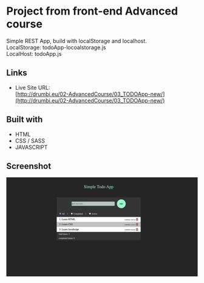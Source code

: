# Project from front-end Advanced course

Simple REST App, build with localStorage and localhost.  
LocalStorage: todoApp-locoalstorage.js  
LocalHost: todoApp.js

## Links

- Live Site URL:  
[http://drumbi.eu/02-AdvancedCourse/03_TODOApp-new/](http://drumbi.eu/02-AdvancedCourse/03_TODOApp-new/)  

## Built with

- HTML
- CSS / SASS
- JAVASCRIPT

## Screenshot

![](./screenShot/todoApp.jpg)